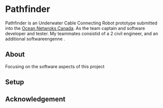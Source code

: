 # Pathfinder
Pathfinder is an Underwater Cable Connecting Robot prototype submitted into the [Ocean Netwroks Canada](https://www.oceannetworks.ca/). As the team captain and software developer and tester. My teammates consistid of a 2 civil engineer, and an additional softwareengenne .

## About
Focusing on the software aspects of this project

## Setup

## Acknowledgement
